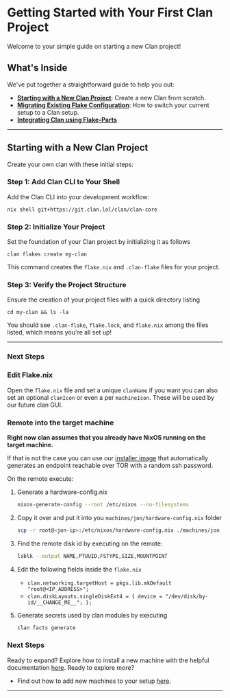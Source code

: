 # Getting Started with Your First Clan Project

Welcome to your simple guide on starting a new Clan project!

## What's Inside

We've put together a straightforward guide to help you out:

- [**Starting with a New Clan Project**](#starting-with-a-new-clan-project): Create a new Clan from scratch.
- [**Migrating Existing Flake Configuration**](migrate.md#migrating-existing-nixos-configuration-flake): How to switch your current setup to a Clan setup.
- [**Integrating Clan using Flake-Parts**](./migrate.md#integrating-clan-with-flakes-using-flake-parts)

---

## Starting with a New Clan Project

Create your own clan with these initial steps:

### Step 1: Add Clan CLI to Your Shell

Add the Clan CLI into your development workflow:

```shell
nix shell git+https://git.clan.lol/clan/clan-core
```

### Step 2: Initialize Your Project

Set the foundation of your Clan project by initializing it as follows

```shell
clan flakes create my-clan
```

This command creates the `flake.nix` and `.clan-flake` files for your project.

### Step 3: Verify the Project Structure

Ensure the creation of your project files with a quick directory listing

```shell
cd my-clan && ls -la
```

You should see `.clan-flake`, `flake.lock`, and `flake.nix` among the files listed, which means you're all set up!

---

### Next Steps

### Edit Flake.nix

Open the `flake.nix` file and set a unique `clanName` if you want you can also set an optional `clanIcon` or even a per `machineIcon`. These will be used by our future clan GUI.

### Remote into the target machine

**Right now clan assumes that you already have NixOS running on the target machine.**

If that is not the case you can use our [installer image](./install-iso.md) that automatically generates an endpoint reachable over TOR with a random ssh password.

On the remote execute:
1. Generate a hardware-config.nix 
    ```bash
    nixos-generate-config --root /etc/nixos --no-filesystems
    ```
2. Copy it over and put it into you `machines/jon/hardware-config.nix` folder
    ```bash
    scp -r root@<jon-ip>:/etc/nixos/hardware-config.nix ./machines/jon
    ```
3. Find the remote disk id by executing on the remote:
    ```bash
    lsblk --output NAME,PTUUID,FSTYPE,SIZE,MOUNTPOINT
    ```
4. Edit the following fields inside the `flake.nix`
    - `clan.networking.targetHost = pkgs.lib.mkDefault "root@<IP_ADDRESS>";`
    - `clan.diskLayouts.singleDiskExt4 = {
                  device = "/dev/disk/by-id/__CHANGE_ME__";
                };`

5. Generate secrets used by clan modules by executing
    ```bash
    clan facts generate
    ```

### **Next Steps**
Ready to expand? Explore how to install a new machine with the helpful documentation [here](./machines.md).
Ready to explore more?

- Find out how to add new machines to your setup [here](./machines.md).

---
